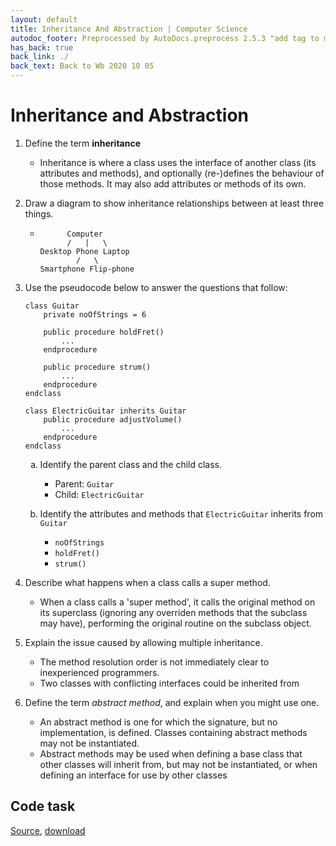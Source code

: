 ```yaml
---
layout: default
title: Inheritance And Abstraction | Computer Science
autodoc_footer: Preprocessed by AutoDocs.preprocess 2.5.3 "add tag to make &lt;base&gt; work" ⓒ Starwort, 2020
has_back: true
back_link: ./
back_text: Back to Wb 2020 10 05
---
```


<style>
ol ol {
    list-style-type: lower-alpha;
}
</style>

# Inheritance and Abstraction

01. Define the term **inheritance**

    - Inheritance is where a class uses the interface of another class (its attributes and methods), and optionally (re-)defines the behaviour of those methods. It may also add attributes or methods of its own.

02. Draw a diagram to show inheritance relationships between at least three things.

    - ```text
            Computer
            /   |   \
      Desktop Phone Laptop
              /   \
      Smartphone Flip-phone
      ```

03. Use the pseudocode below to answer the questions that follow:

    ```psc
    class Guitar
        private noOfStrings = 6

        public procedure holdFret()
            ...
        endprocedure

        public procedure strum()
            ...
        endprocedure
    endclass

    class ElectricGuitar inherits Guitar
        public procedure adjustVolume()
            ...
        endprocedure
    endclass
    ```

    01. Identify the parent class and the child class.

        - Parent: `Guitar`
        - Child: `ElectricGuitar`

    02. Identify the attributes and methods that `ElectricGuitar` inherits from `Guitar`

        - `noOfStrings`
        - `holdFret()`
        - `strum()`

04. Describe what happens when a class calls a super method.

    - When a class calls a 'super method', it calls the original method on its superclass (ignoring any overriden methods that the subclass may have), performing the original routine on the subclass object.

05. Explain the issue caused by allowing multiple inheritance.

    - The method resolution order is not immediately clear to inexperienced programmers.
    - Two classes with conflicting interfaces could be inherited from
06. Define the term *abstract method*, and explain when you might use one.
    - An abstract method is one for which the signature, but no implementation, is defined. Classes containing abstract methods may not be instantiated.
    - Abstract methods may be used when defining a base class that other classes will inherit from, but may not be instantiated, or when defining an interface for use by other classes

## Code task

[Source](https://github.com/Starwort/computer-science/blob/master/_preprocess/programming_practice/wb_2020_10_05/inheritance_and_abstraction_task.py), [download](./inheritance_and_abstraction_task.py)
